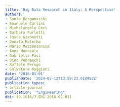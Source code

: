 ```yaml
---
title: 'Big Data Research in Italy: A Perspective'
authors:
- Sonia Bergamaschi
- Emanuele Carlini
- Michelangelo Ceci
- Barbara Furletti
- Fosca Giannotti
- Donato Malerba
- Mario Mezzanzanica
- Anna Monreale
- Gabriella Pasi
- Dino Pedreschi
- Raffele Perego
- Salvatore Ruggieri
date: '2016-01-01'
publishDate: '2024-03-12T13:59:23.618453Z'
publication_types:
- article-journal
publication: '*Engineering*'
doi: 10.1016/J.ENG.2016.02.011
---
```


